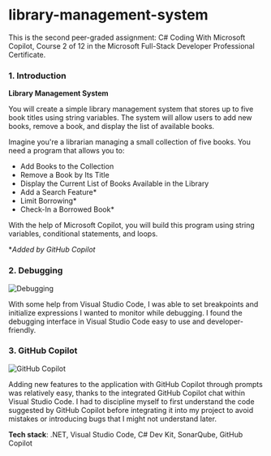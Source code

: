 # library-management-system

This is the second peer-graded assignment: C# Coding With Microsoft Copilot, Course 2 of 12 in the Microsoft Full-Stack Developer Professional Certificate.

### 1. Introduction  

**Library Management System**  

You will create a simple library management system that stores up to five book titles using string variables. The system will allow users to add new books, remove a book, and display the list of available books.

Imagine you're a librarian managing a small collection of five books. You need a program that allows you to:

- Add Books to the Collection
- Remove a Book by Its Title
- Display the Current List of Books Available in the Library
- Add a Search Feature*
- Limit Borrowing*
- Check-In a Borrowed Book*

With the help of Microsoft Copilot, you will build this program using string variables, conditional statements, and loops.  

**Added by GitHub Copilot*

### 2. Debugging

![Debugging](https://github.com/user-attachments/assets/aa573e2b-46c8-4e0d-8139-4c4dcdc89e12)

With some help from Visual Studio Code, I was able to set breakpoints and initialize expressions I wanted to monitor while debugging. I found the debugging interface in Visual Studio Code easy to use and developer-friendly.

### 3. GitHub Copilot

![GitHub Copilot](https://github.com/user-attachments/assets/4dd3e75a-9602-41d6-a4be-e53ad64db20e)

Adding new features to the application with GitHub Copilot through prompts was relatively easy, thanks to the integrated GitHub Copilot chat within Visual Studio Code. I had to discipline myself to first understand the code suggested by GitHub Copilot before integrating it into my project to avoid mistakes or introducing bugs that I might not understand later.

**Tech stack**: .NET, Visual Studio Code, C# Dev Kit, SonarQube, GitHub Copilot
